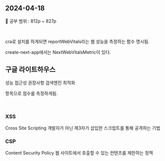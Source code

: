 ## 2024-04-18

📖 공부 범위 : 812p ~ 827p

<br/>

cra로 설치를 하게되면 reportWebVitals라는 웹 성능을 측정하는 함수 명시됨.

create-next-app에서는 NextWebVitalsMetric이 있다.

## 구글 라이트하우스

성능
접근성
권장사항
검색엔진 최적화

항목으로 점수를 측정하게됨.

<br/>

### XSS

Cross Site Scripting
개발자가 아닌 제3자가 삽입한 스크립트를 통해 공격하는 기법

### CSP

Content Security Policy
웹 사이트에서 호출할 수 있는 컨텐츠를 제한하는 정책
